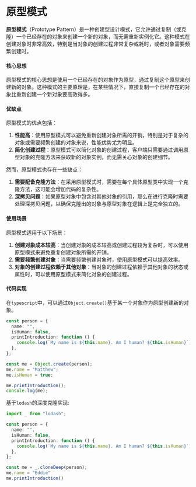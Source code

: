 # 原型模式

**原型模式**（Prototype Pattern）是一种创建型设计模式，它允许通过复制（或克隆）一个已经存在的对象来创建一个新的对象，而无需重新实例化它。这种模式在创建对象时非常高效，特别是当对象的创建过程非常复杂或耗时，或者对象需要频繁创建时。



#### 核心思想

原型模式的核心思想是使用一个已经存在的对象作为原型，通过复制这个原型来创建新的对象。这种模式的主要原理是，在某些情况下，直接复制一个已经存在的对象比重新创建一个新对象要高效得多。



#### 优缺点

原型模式的优点包括：

1. **性能高**：使用原型模式可以避免重新创建对象所需的开销，特别是对于复杂的对象或需要频繁创建的对象来说，性能优势尤为明显。
2. **简化创建过程**：原型模式可以简化对象的创建过程，客户端只需要通过调用原型对象的克隆方法来获取新的对象实例，而无需关心对象的创建细节。

然而，原型模式也存在一些缺点：

1. **需要配备克隆方法**：在采用原型模式时，需要在每个具体原型类中实现一个克隆方法，这可能会增加代码的复杂性。
2. **深拷贝问题**：如果原型对象中包含对其他对象的引用，那么在进行克隆时需要处理深拷贝问题，以确保克隆出的对象与原型对象在逻辑上是完全独立的。



#### 使用场景

原型模式适用于以下场景：

1. **创建对象成本较高**：当创建对象的成本较高或创建过程较为复杂时，可以使用原型模式来避免重复创建对象所需的开销。
2. **需要频繁创建对象**：当需要频繁创建对象时，使用原型模式可以提高效率。
3. **对象的创建过程依赖于其他对象**：当对象的创建过程依赖于其他对象的状态或属性时，可以使用原型模式来简化对象的创建过程。



#### 代码实现

在`typescript`中，可以通过`Object.create()`基于某一个对象作为原型创建新的对象。

```typescript
const person = {
  name: "",
  isHuman: false,
  printIntroduction: function () {
    console.log(`My name is ${this.name}. Am I human? ${this.isHuman}`);
  },
};

const me = Object.create(person);
me.name = "Matthew";
me.isHuman = true;

me.printIntroduction();
console.log(me);
```

基于`lodash`的深度克隆实现:

```typescript
import _ from "lodash";

const person = {
  name: "",
  isHuman: false,
  printIntroduction: function () {
    console.log(`My name is ${this.name}. Am I human? ${this.isHuman}`);
  },
};

const me = _.cloneDeep(person);
me.name = "Eddie"
me.printIntroduction()
```

